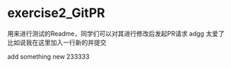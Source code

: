 # exercise2_GitPR
用来进行测试的Readme，同学们可以对其进行修改后发起PR请求
adgg 太爱了
比如说我在这里加入一行新的并提交

add something new 233333
